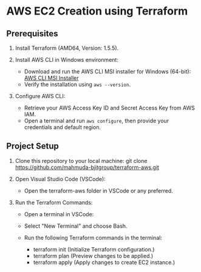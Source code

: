 # AWS EC2 Creation using Terraform

## Prerequisites

1. Install Terraform (AMD64, Version: 1.5.5).
2. Install AWS CLI in Windows environment:
   - Download and run the AWS CLI MSI installer for Windows (64-bit): [AWS CLI MSI Installer](https://awscli.amazonaws.com/AWSCLIV2.msi)
   - Verify the installation using `aws --version`.

3. Configure AWS CLI:
   - Retrieve your AWS Access Key ID and Secret Access Key from AWS IAM.
   - Open a terminal and run `aws configure`, then provide your credentials and default region.

## Project Setup

1. Clone this repository to your local machine:
git clone https://github.com/mahmuda-bjitgroup/terraform-aws.git

2. Open Visual Studio Code (VSCode):
   - Open the terraform-aws folder in VSCode or any preferred.

3. Run the Terraform Commands:
   - Open a terminal in VSCode:

   - Select "New Terminal" and choose Bash.
   - Run the following Terraform commands in the terminal:
      - terraform init (Initialize Terraform configuration.)
      - terraform plan (Preview changes to be applied.)
      - terraform apply (Apply changes to create EC2 instance.)
